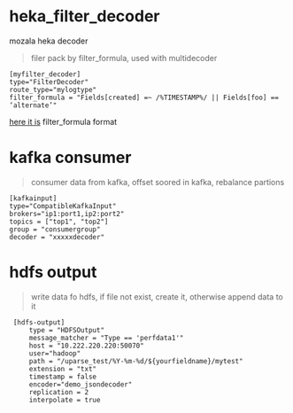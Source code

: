 # heka_filter_decoder
mozala heka  decoder

> filer pack by filter_formula, used with multidecoder

```
[myfilter_decoder]
type="FilterDecoder"
route_type="mylogtype"
filter_formula = "Fields[created] =~ /%TIMESTAMP%/ || Fields[foo] == ‘alternate’"  
```

 [here it is](http://hekad.readthedocs.io/en/v0.10.0/message_matcher.html) filter_formula format

# kafka consumer

> consumer data from kafka, offset soored in kafka, rebalance partions 

```
[kafkainput]
type="CompatibleKafkaInput"
brokers="ip1:port1,ip2:port2"
topics = ["top1", "top2"]
group = "consumergroup"
decoder = "xxxxxdecoder" 
```

# hdfs output

> write data fo hdfs, if file not exist, create it, otherwise append data to it

```
 [hdfs-output]
     type = "HDFSOutput"
     message_matcher = "Type == 'perfdata1'"
     host = "10.222.220.220:50070"
     user="hadoop"
     path = "/uparse_test/%Y-%m-%d/${yourfieldname}/mytest"
     extension = "txt"
     timestamp = false
     encoder="demo_jsondecoder"
     replication = 2
     interpolate = true
```
